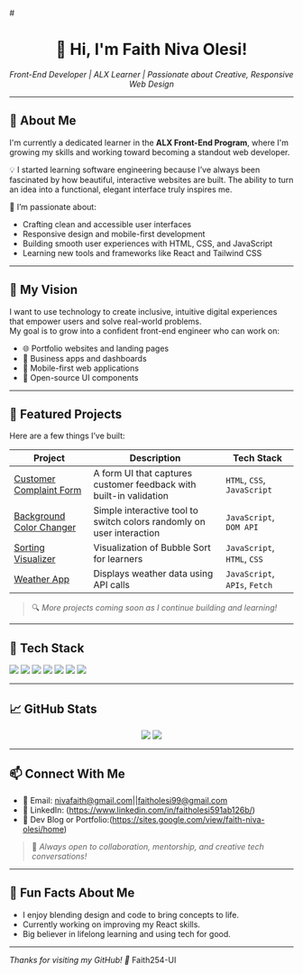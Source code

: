#<!-- GitHub README for Niva Faith -->

<h1 align="center">👋 Hi, I'm Faith Niva Olesi!</h1>
<p align="center"><i>Front-End Developer | ALX Learner | Passionate about Creative, Responsive Web Design</i></p>

---

## 🚀 About Me

I'm currently a dedicated learner in the <b>ALX Front-End Program</b>, where I'm growing my skills and working toward becoming a standout web developer.

💡 I started learning software engineering because I’ve always been fascinated by how beautiful, interactive websites are built. The ability to turn an idea into a functional, elegant interface truly inspires me.

🌟 I’m passionate about:
- Crafting clean and accessible user interfaces
- Responsive design and mobile-first development
- Building smooth user experiences with HTML, CSS, and JavaScript
- Learning new tools and frameworks like React and Tailwind CSS

---

## 🎯 My Vision

I want to use technology to create inclusive, intuitive digital experiences that empower users and solve real-world problems.  
My goal is to grow into a confident front-end engineer who can work on:
- 🌐 Portfolio websites and landing pages
- 💼 Business apps and dashboards
- 📱 Mobile-first web applications
- 🧩 Open-source UI components

---

## 💼 Featured Projects

Here are a few things I’ve built:

| Project | Description | Tech Stack |
|--------|-------------|------------|
| [Customer Complaint Form](#) | A form UI that captures customer feedback with built-in validation | `HTML`, `CSS`, `JavaScript` |
| [Background Color Changer](#) | Simple interactive tool to switch colors randomly on user interaction | `JavaScript`, `DOM API` |
| [Sorting Visualizer](#) | Visualization of Bubble Sort for learners | `JavaScript`, `HTML`, `CSS` |
| [Weather App](#) | Displays weather data using API calls | `JavaScript`, `APIs`, `Fetch` |

> 🔍 *More projects coming soon as I continue building and learning!*

---

## 🧰 Tech Stack

<p>
  <img src="https://img.shields.io/badge/HTML5-E34F26?logo=html5&logoColor=white" />
  <img src="https://img.shields.io/badge/CSS3-1572B6?logo=css3&logoColor=white" />
  <img src="https://img.shields.io/badge/JavaScript-F7DF1E?logo=javascript&logoColor=black" />
  <img src="https://img.shields.io/badge/React-61DAFB?logo=react&logoColor=black" />
  <img src="https://img.shields.io/badge/Tailwind-06B6D4?logo=tailwindcss&logoColor=white" />
  <img src="https://img.shields.io/badge/Git-F05032?logo=git&logoColor=white" />
  <img src="https://img.shields.io/badge/GitHub-181717?logo=github&logoColor=white" />
</p>

---

## 📈 GitHub Stats

<p align="center">
  <img src="https://github-readme-stats.vercel.app/api?username=Faith-254-UI&show_icons=true&theme=radical" />
  <img src="https://github-readme-streak-stats.herokuapp.com/?user=Faith Niva Olesi&theme=radical" />
</p>

---

## 📫 Connect With Me

- 📧 Email: nivafaith@gmail.com||faitholesi99@gmail.com
- 💼 LinkedIn: (https://www.linkedin.com/in/faitholesi591ab126b/)
- 🧠 Dev Blog or Portfolio:(https://sites.google.com/view/faith-niva-olesi/home)

> 💬 *Always open to collaboration, mentorship, and creative tech conversations!*

---

## 🎨 Fun Facts About Me

- I enjoy blending design and code to bring concepts to life.
- Currently working on improving my React skills.
- Big believer in lifelong learning and using tech for good.

---

_Thanks for visiting my GitHub! 🚀_
 Faith254-UI
